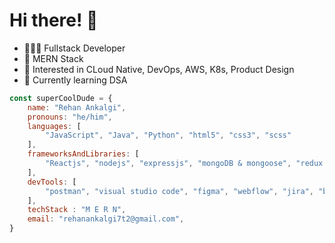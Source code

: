 # Hi there! 👋
- 👨🏻‍💻 Fullstack Developer
- 🥞 MERN Stack
- 👀 Interested in CLoud Native, DevOps, AWS, K8s, Product Design
- 🧠 Currently learning DSA
````javascript
const superCoolDude = {
	name: "Rehan Ankalgi",
	pronouns: "he/him",
	languages: [
		"JavaScript", "Java", "Python", "html5", "css3", "scss"
	],
	frameworksAndLibraries: [
		"Reactjs", "nodejs", "expressjs", "mongoDB & mongoose", "redux / redux toolkit", "mui5"
	],
	devTools: [
		"postman", "visual studio code", "figma", "webflow", "jira", "bitbucket", "git & github", "odoo"
	],
	techStack : "M E R N",
	email: "rehanankalgi7t2@gmail.com",
}
````

